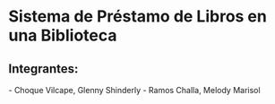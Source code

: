 # Sistema de Préstamo de Libros en una Biblioteca
## Integrantes:
*-* Choque Vilcape, Glenny Shinderly
*-* Ramos Challa, Melody Marisol
